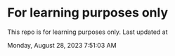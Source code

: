 # For learning purposes only
This repo is for learning purposes only.
Last updated at

Monday, August 28, 2023 7:51:03 AM

